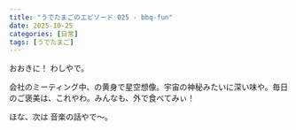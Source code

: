 ```yaml
---
title: "うでたまごのエピソード 025 - bbq-fun"
date: 2025-10-25
categories: [日常]
tags: [うでたまご]
---
```


おおきに！ わしやで。

会社のミーティング中、の黄身で星空想像。宇宙の神秘みたいに深い味や。毎日のご褒美は、これやわ。みんなも、外で食べてみぃ！

ほな、次は 音楽の話やで～。